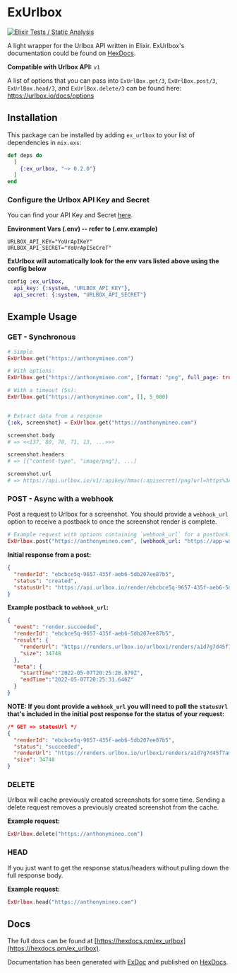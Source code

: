 # ExUrlbox
[![Elixir Tests / Static Analysis](https://github.com/amineo/ex_urlbox/actions/workflows/elixir.yml/badge.svg?branch=main)](https://github.com/amineo/ex_urlbox/actions/workflows/elixir.yml)

  A light wrapper for the Urlbox API written in Elixir. ExUrlbox's documentation could be found on [HexDocs](https://hexdocs.pm/ex_urlbox).

  **Compatible with Urlbox API:** `v1`

  A list of options that you can pass into `ExUrlBox.get/3`, `ExUrlBox.post/3`, `ExUrlBox.head/3`, and `ExUrlBox.delete/3` can be found here:
  https://urlbox.io/docs/options


## Installation
This package can be installed by adding `ex_urlbox` to your list of dependencies in `mix.exs`:

```elixir
def deps do
  [
    {:ex_urlbox, "~> 0.2.0"}
  ]
end
```

### Configure the Urlbox API Key and Secret
You can find your API Key and Secret [here](https://urlbox.io/dashboard/api).

**Environment Vars (.env) -- refer to (.env.example)**
```
URLBOX_API_KEY="YoUrApIKeY"
URLBOX_API_SECRET="YoUrApISeCreT"
```

**ExUrlbox will automatically look for the env vars listed above using the config below**
```elixir
config :ex_urlbox,
  api_key: {:system, "URLBOX_API_KEY"},
  api_secret: {:system, "URLBOX_API_SECRET"}
```



## Example Usage

### GET - Synchronous
  ```elixir
  # Simple
  ExUrlbox.get("https://anthonymineo.com")

  # With options:
  ExUrlbox.get("https://anthonymineo.com", [format: "png", full_page: true])

  # With a timeout (5s):
  ExUrlbox.get("https://anthonymineo.com", [], 5_000)


  # Extract data from a response
  {:ok, screenshot} = ExUrlbox.get("https://anthonymineo.com")

  screenshot.body
  # => <<137, 80, 78, 71, 13, ...>>>

  screenshot.headers
  # => [{"content-type", "image/png"}, ...]

  screenshot.url
  # => https://api.urlbox.io/v1/:apikey/hmac(:apisecret)/png?url=https%3A%2F%2Fwww.google.com&width=1024&height=768

  ```

### POST - Async with a webhook
  Post a request to Urlbox for a screenshot.
  You should provide a `webhook_url` option to receive a postback to once the screenshot render is complete.
  ```elixir
  # Example request with options containing `webhook_url` for a postback:
  ExUrlbox.post("https://anthonymineo.com", [webhook_url: "https://app-waiting-for-incoming-post.com/"])
  ```

  **Initial response from a post:**
  ```json
  {
    "renderId": "ebcbce5q-9657-435f-aeb6-5db207ee87b5",
    "status": "created",
    "statusUrl": "https://api.urlbox.io/render/ebcbce5q-9657-435f-aeb6-5db207ee87b5"
  }
```

**Example postback to `webhook_url`:**
```json
{
  "event": "render.succeeded",
  "renderId": "ebcbce5q-9657-435f-aeb6-5db207ee87b5",
  "result": {
    "renderUrl": "https://renders.urlbox.io/urlbox1/renders/a1d7g7d45f7am5a0a69cd3de/2022/5/7/ebcbce5q-9657-435f-aeb6-5db207ee87b5.png",
    "size": 34748
  },
  "meta": {
    "startTime":"2022-05-07T20:25:28.879Z",
    "endTime":"2022-05-07T20:25:31.646Z"
  }
}
```


**NOTE: If you dont provide a `webhook_url` you will need to poll the `statusUrl` that's included in the initial post response for the status of your request:**
```json
/* GET => statusUrl */
{
  "renderId": "ebcbce5q-9657-435f-aeb6-5db207ee87b5",
  "status":	"succeeded",
  "renderUrl": "https://renders.urlbox.io/urlbox1/renders/a1d7g7d45f7am5a0a69cd3de/2022/5/7/ebcbce5q-9657-435f-aeb6-5db207ee87b5.png",
  "size": 34748
}
```

### DELETE
Urlbox will cache previously created screenshots for some time. Sending a delete request removes a previously created screenshot from the cache.

**Example request:**
```elixir
ExUrlbox.delete("https://anthonymineo.com")
```

### HEAD
If you just want to get the response status/headers without pulling down the full response body.

**Example request:**
```elixir
ExUrlbox.head("https://anthonymineo.com")
```






## Docs
The full docs can be found at [https://hexdocs.pm/ex_urlbox](https://hexdocs.pm/ex_urlbox).

Documentation has been generated with [ExDoc](https://github.com/elixir-lang/ex_doc)
and published on [HexDocs](https://hexdocs.pm).
